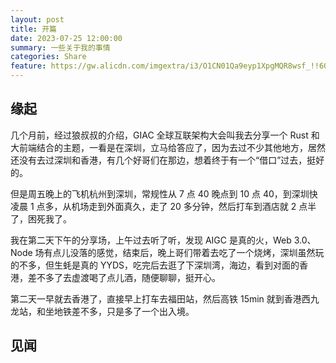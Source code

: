 ```yaml
---
layout: post
title: 开篇
date: 2023-07-25 12:00:00
summary: 一些关于我的事情
categories: Share
feature: https://gw.alicdn.com/imgextra/i3/O1CN01Qa9eyp1XpgMQR8wsf_!!6000000002973-0-tps-4032-2268.jpg
---
```


## 缘起

几个月前，经过狼叔叔的介绍，GIAC 全球互联架构大会叫我去分享一个 Rust 和大前端结合的主题，一看是在深圳，立马给答应了，因为去过不少其他地方，居然还没有去过深圳和香港，有几个好哥们在那边，想着终于有一个“借口”过去，挺好的。

但是周五晚上的飞机杭州到深圳，常规性从 7 点 40 晚点到 10 点 40，到深圳快凌晨 1 点多，从机场走到外面真久，走了 20 多分钟，然后打车到酒店就 2 点半了，困死我了。

我在第二天下午的分享场，上午过去听了听，发现 AIGC 是真的火，Web 3.0、Node 场有点儿没落的感觉，结束后，晚上哥们带着去吃了一个烧烤，深圳虽然玩的不多，但生蚝是真的 YYDS，吃完后去逛了下深圳湾，海边，看到对面的香港，差不多了去虚渡喝了点儿酒，随便聊聊，挺开心。

第二天一早就去香港了，直接早上打车去福田站，然后高铁 15min 就到香港西九龙站，和坐地铁差不多，只是多了一个出入境。

## 见闻
